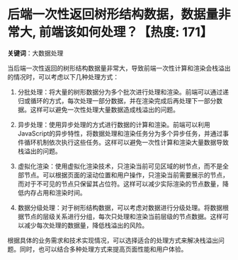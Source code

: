 # 后端一次性返回树形结构数据，数据量非常大, 前端该如何处理？【热度: 171】

**关键词**：大数据处理

当后端一次性返回的树形结构数据量非常大，导致前端一次性计算和渲染会栈溢出的情况时，可以考虑以下几种处理方式：

1. 分批处理：将大量的树形数据分为多个批次进行处理和渲染。前端可以通过递归或循环的方式，每次处理一部分数据，并在渲染完成后再处理下一部分数据。这样可以避免一次性处理大量数据造成栈溢出的问题。

2. 异步处理：使用异步处理的方式进行数据的计算和渲染。前端可以利用JavaScript的异步特性，将数据处理和渲染任务分为多个异步任务，并通过事件循环机制依次执行这些任务。这样可以避免一次性计算和渲染大量数据导致栈溢出的问题。

3. 虚拟化渲染：使用虚拟化渲染技术，只渲染当前可见区域的树节点，而不是全部节点。可以根据页面的滚动位置和用户操作，只渲染当前需要展示的节点，而对于不可见的节点只保留其占位符。这样可以减少实际渲染的节点数量，降低内存占用和渲染时间。

4. 数据分级处理：对于树形结构数据，可以考虑对数据进行分级处理。将数据根据节点的层级关系进行分组，每次只处理和渲染当前层级的节点数据。这样可以减少每次处理的数据量，降低栈溢出的风险。

根据具体的业务需求和技术实现情况，可以选择适合的处理方式来解决栈溢出问题。同时，也可以结合多种处理方式来提高页面性能和用户体验。